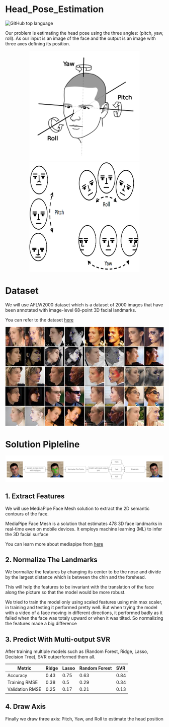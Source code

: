 # Head_Pose_Estimation
![GitHub top language](https://img.shields.io/github/languages/top/Heba-Atef99/Head_Pose_Estimation?color=%2300)

Our problem is estimating the head pose using the three angles: (pitch, yaw, roll). As our input is an image of the face and the output is an image with three axes defining its position.

<div align="center">
    <img src="https://github.com/Heba-Atef99/Head_Pose_Estimation/blob/main/images/1.png" width="350" height="350" >  
    <img src="https://github.com/Heba-Atef99/Head_Pose_Estimation/blob/main/images/2.png" width="350" height="350" >  
</div>  

# Dataset
We will use AFLW2000 dataset which is a dataset of 2000 images that have been annotated with image-level 68-point 3D facial landmarks.

You can refer to the dataset [here](http://www.cbsr.ia.ac.cn/users/xiangyuzhu/projects/3DDFA/main.htm)
<div align="center">
    <img src="https://github.com/Heba-Atef99/Head_Pose_Estimation/blob/main/images/dataset.jpg">  
</div>  

# Solution Pipleline
<div align="center">
    <img src="https://github.com/Heba-Atef99/Head_Pose_Estimation/blob/main/images/pipeline.png">  
</div>  

## 1. Extract Features
We will use MediaPipe Face Mesh solution to extract the 2D semantic contours of the face.

MediaPipe Face Mesh is a solution that estimates 478 3D face landmarks in real-time even on mobile devices. It employs machine learning (ML) to infer the 3D facial surface

You can learn more about mediapipe from [here](https://google.github.io/mediapipe/solutions/face_mesh.html)

## 2. Normalize The Landmarks
We bormalize the features by changing its center to be the nose and divide by the largest distance which is between the chin and the forehead.

This will help the features to be invariant with the translation of the face along the picture so that the model would be more robust.

We tried to train the model only using scaled features using min max scaler, in training and testing it performed pretty well. But when trying the model with a video of a face moving in different directions, it performed badly as it failed when the face was totaly upward or when it was tilted. So normalizing the features made a big difference

## 3. Predict With Multi-output SVR
After training multiple models such as (Random Forest, Ridge, Lasso, Decision Tree), SVR outperformed them all.
<div align="center">

|Metric         |Ridge|Lasso|Random Forest|SVR|
|---------------|:----|:----|:-------------|:-----------------|
|Accuracy       |0.43 |0.75 |0.63|0.84|
|Training RMSE  |0.38 |0.5  |0.29|0.34|
|Validation RMSE|0.25 |0.17 |0.21|0.13|
</div>

## 4. Draw Axis
Finally we draw three axis: Pitch, Yaw, and Roll to estimate the head position
